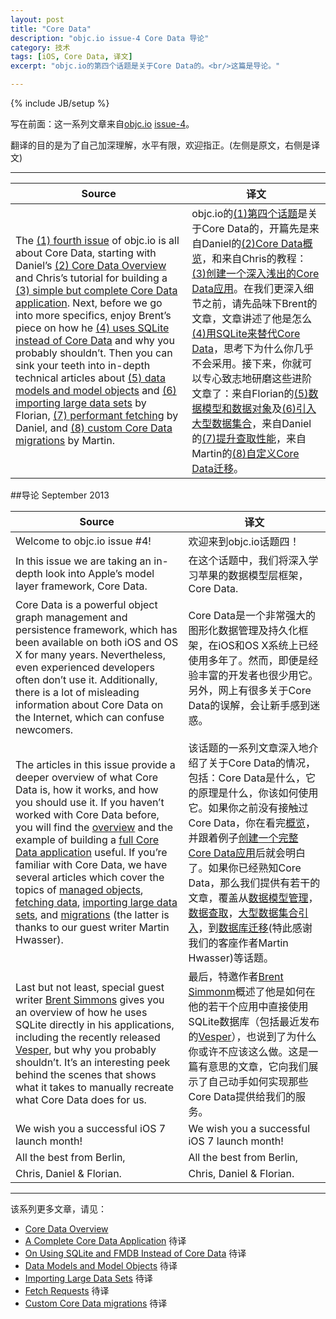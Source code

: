 ```yaml
---
layout: post
title: "Core Data"
description: "objc.io issue-4 Core Data 导论"
category: 技术
tags: [iOS, Core Data, 译文]
excerpt: "objc.io的第四个话题是关于Core Data的。<br/>这篇是导论。"

---
```

{% include JB/setup %}

写在前面：这一系列文章来自[objc.io](http://www.objc.io/) [issue-4](http://www.objc.io/issue-4/editorial.html)。

翻译的目的是为了自己加深理解，水平有限，欢迎指正。(左侧是原文，右侧是译文)

----

Source | 译文 
------ | --- 
The [(1) fourth issue]() of objc.io is all about Core Data, starting with Daniel’s [(2) Core Data Overview]() and Chris’s tutorial for building a [(3) simple but complete Core Data application](). Next, before we go into more specifics, enjoy Brent’s piece on how he [(4) uses SQLite instead of Core Data]() and why you probably shouldn’t. Then you can sink your teeth into in-depth technical articles about [(5) data models and model objects]() and [(6) importing large data sets]() by Florian, [(7) performant fetching]() by Daniel, and [(8) custom Core Data migrations]() by Martin. | objc.io的[(1)第四个话题]()是关于Core Data的，开篇先是来自Daniel的[(2)Core Data概览]()，和来自Chris的教程：[(3)创建一个深入浅出的Core Data应用]()。在我们更深入细节之前，请先品味下Brent的文章，文章讲述了他是怎么[(4)用SQLite来替代Core Data]()，思考下为什么你几乎不会采用。接下来，你就可以专心致志地研磨这些进阶文章了：来自Florian的[(5)数据模型和数据对象]()及[(6)引入大型数据集合]()，来自Daniel的[(7)提升查取性能]()，来自Martin的[(8)自定义Core Data迁移]()。

##导论
September 2013

Source | 译文
------ | ---
Welcome to objc.io issue #4! | 欢迎来到objc.io话题四！
In this issue we are taking an in-depth look into Apple’s model layer framework, Core Data. | 在这个话题中，我们将深入学习苹果的数据模型层框架，Core Data.
Core Data is a powerful object graph management and persistence framework, which has been available on both iOS and OS X for many years. Nevertheless, even experienced developers often don’t use it. Additionally, there is a lot of misleading information about Core Data on the Internet, which can confuse newcomers. | Core Data是一个非常强大的图形化数据管理及持久化框架，在iOS和OS X系统上已经使用多年了。然而，即便是经验丰富的开发者也很少用它。另外，网上有很多关于Core Data的误解，会让新手感到迷惑。
The articles in this issue provide a deeper overview of what Core Data is, how it works, and how you should use it. If you haven’t worked with Core Data before, you will find the [overview]() and the example of building a [full Core Data application]() useful. If you’re familiar with Core Data, we have several articles which cover the topics of [managed objects](), [fetching data](), [importing large data sets](), and [migrations]() (the latter is thanks to our guest writer Martin Hwasser). | 该话题的一系列文章深入地介绍了关于Core Data的情况，包括：Core Data是什么，它的原理是什么，你该如何使用它。如果你之前没有接触过Core Data，你在看完[概览]()，并跟着例子[创建一个完整Core Data应用]()后就会明白了。如果你已经熟知Core Data，那么我们提供有若干的文章，覆盖从[数据模型管理]()，[数据查取]()，[大型数据集合引入]()，到[数据库迁移]()(特此感谢我们的客座作者Martin Hwasser)等话题。
Last but not least, special guest writer [Brent Simmons](http://inessential.com/) gives you an overview of how he uses SQLite directly in his applications, including the recently released [Vesper](http://vesperapp.co/), but why you probably shouldn’t. It’s an interesting peek behind the scenes that shows what it takes to manually recreate what Core Data does for us. | 最后，特邀作者[Brent Simmonm](http://inessential.com/)概述了他是如何在他的若干个应用中直接使用SQLite数据库（包括最近发布的[Vesper](http://vesperapp.co/)），也说到了为什么你或许不应该这么做。这是一篇有意思的文章，它向我们展示了自己动手如何实现那些Core Data提供给我们的服务。
We wish you a successful iOS 7 launch month! | We wish you a successful iOS 7 launch month!  
All the best from Berlin, | All the best from Berlin,
Chris, Daniel & Florian. | Chris, Daniel & Florian.

----
该系列更多文章，请见：

- [Core Data Overview](http://leyleo.github.io/%E6%8A%80%E6%9C%AF/2013/09/10/core-data-overview/) 
- [A Complete Core Data Application](http://www.objc.io/issue-4/full-core-data-application.html) 待译
- [On Using SQLite and FMDB Instead of Core Data](http://www.objc.io/issue-4/SQLite-instead-of-core-data.html) 待译
- [Data Models and Model Objects](http://www.objc.io/issue-4/core-data-models-and-model-objects.html) 待译
- [Importing Large Data Sets](http://www.objc.io/issue-4/importing-large-data-sets-into-core-data.html) 待译
- [Fetch Requests](http://www.objc.io/issue-4/core-data-fetch-requests.html) 待译
- [Custom Core Data migrations](http://www.objc.io/issue-4/core-data-migration.html) 待译
